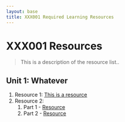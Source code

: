 ```yaml
---
layout: base
title: XXX001 Required Learning Resources
---
```

# XXX001 Resources
> This is a description of the resource list..

## Unit 1: Whatever
1. Resource 1: [This is a resource](#)
2. Resource 2:
    1. Part 1 - [Resource](#)
    2. Part 2 - [Resource](#)
